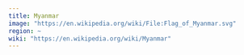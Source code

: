```yaml
---
title: Myanmar
image: "https://en.wikipedia.org/wiki/File:Flag_of_Myanmar.svg"
region: ~
wiki: "https://en.wikipedia.org/wiki/Myanmar"
---
```

